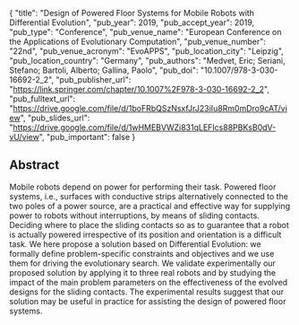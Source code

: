 {
  "title": "Design of Powered Floor Systems for Mobile Robots with Differential Evolution",
  "pub_year": 2019,
  "pub_accept_year": 2019,
  "pub_type": "Conference",
  "pub_venue_name": "European Conference on the Applications of Evolutionary Computation",
  "pub_venue_number": "22nd",
  "pub_venue_acronym": "EvoAPPS",
  "pub_location_city": "Leipzig",
  "pub_location_country": "Germany",
  "pub_authors": "Medvet, Eric; Seriani, Stefano; Bartoli, Alberto; Gallina, Paolo",
  "pub_doi": "10.1007/978-3-030-16692-2_2",
  "pub_publisher_url": "https://link.springer.com/chapter/10.1007%2F978-3-030-16692-2_2",
  "pub_fulltext_url": "https://drive.google.com/file/d/1boFRbQSzNsxfJrJ23iIu8Rm0mDro9cAT/view",
  "pub_slides_url": "https://drive.google.com/file/d/1wHMEBVWZi831qLEFIcs88PBKsB0dV-vU/view",
  "pub_important": false
}

## Abstract
Mobile robots depend on power for performing their task. Powered floor systems, i.e., surfaces with conductive strips alternatively connected to the two poles of a power source, are a practical and effective way for supplying power to robots without interruptions, by means of sliding contacts. Deciding where to place the sliding contacts so as to guarantee that a robot is actually powered irrespective of its position and orientation is a difficult task. We here propose a solution based on Differential Evolution: we formally define problem-specific constraints and objectives and we use them for driving the evolutionary search. We validate experimentally our proposed solution by applying it to three real robots and by studying the impact of the main problem parameters on the effectiveness of the evolved designs for the sliding contacts. The experimental results suggest that our solution may be useful in practice for assisting the design of powered floor systems.
